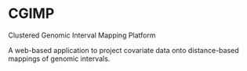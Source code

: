 # CGIMP
Clustered Genomic Interval Mapping Platform


A web-based application to project covariate data onto distance-based mappings of genomic intervals.
